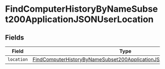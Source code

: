 # FindComputerHistoryByNameSubset200ApplicationJSONUserLocation


## Fields

| Field                                                                                                                                                                     | Type                                                                                                                                                                      | Required                                                                                                                                                                  | Description                                                                                                                                                               |
| ------------------------------------------------------------------------------------------------------------------------------------------------------------------------- | ------------------------------------------------------------------------------------------------------------------------------------------------------------------------- | ------------------------------------------------------------------------------------------------------------------------------------------------------------------------- | ------------------------------------------------------------------------------------------------------------------------------------------------------------------------- |
| `location`                                                                                                                                                                | [FindComputerHistoryByNameSubset200ApplicationJSONUserLocationLocation](../../models/operations/findcomputerhistorybynamesubset200applicationjsonuserlocationlocation.md) | :heavy_minus_sign:                                                                                                                                                        | N/A                                                                                                                                                                       |